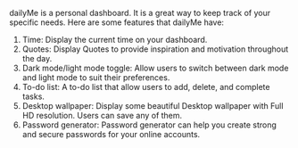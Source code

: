 dailyMe is a personal dashboard. It is a great way to keep track of your specific needs. Here are some features that dailyMe have:

1.  Time: Display the current time on your dashboard.
2.  Quotes: Display Quotes to provide inspiration and motivation throughout the day.
3.  Dark mode/light mode toggle: Allow users to switch between dark mode and light mode to suit their preferences.
4.  To-do list: A to-do list that allow users to add, delete, and complete tasks.
5.  Desktop wallpaper: Display some beautiful Desktop wallpaper with Full HD resolution. Users can save any of them.
6.  Password generator: Password generator can help you create strong and secure passwords for your online accounts.
